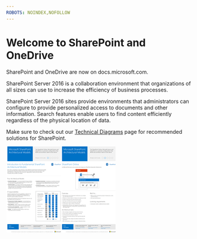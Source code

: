 ```yaml
---
ROBOTS: NOINDEX,NOFOLLOW
---
```


# Welcome to SharePoint and OneDrive

SharePoint and OneDrive are now on docs.microsoft.com. 

SharePoint Server 2016 is a collaboration environment that organizations of all sizes can use to increase the efficiency of business processes. 

SharePoint Server 2016 sites provide environments that administrators can configure to provide personalized access to documents and other information. Search features enable users to find content efficiently regardless of the physical location of data.

Make sure to check out our [Technical Diagrams](https://technet.microsoft.com/en-us/library/cc263199(v=office.16).aspx) page for recommended solutions for SharePoint.


![Thumnail for posters](media/testfile.png)
